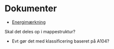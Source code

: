 # Dokumenter

- [Energimærkning](Energimaerkning.md)

Skal det deles op i mappestruktur?

- Evt gør det med klassificering baseret på A104?

